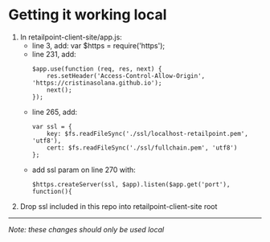 # Getting it working local

1. In retailpoint-client-site/app.js:
    * line 3, add: var $https = require('https');
    * line 231, add:
        ```
        $app.use(function (req, res, next) {
            res.setHeader('Access-Control-Allow-Origin', 'https://cristinasolana.github.io');
            next();
        });
        ```
    * line 265, add: 
        ```
        var ssl = {
            key: $fs.readFileSync('./ssl/localhost-retailpoint.pem', 'utf8'),
            cert: $fs.readFileSync('./ssl/fullchain.pem', 'utf8')
        };
        ```
    * add ssl param on line 270 with: 
        ```
        $https.createServer(ssl, $app).listen($app.get('port'), function(){
        ```
2. Drop ssl included in this repo into retailpoint-client-site root

---

_Note: these changes should only be used local_
